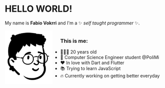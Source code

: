 # HELLO WORLD! 
My name is **Fabio Vokrri** and I'm a ✨ _self taught programmer_ ✨.


<div style="display: flex">
  <img src="https://github.com/fabio-vokrri/fabio-vokrri/blob/main/Avatar.png" width="150" align="left"/>
  <div>    
    <ul>
      <h3> This is me: </h3>
      <li>👨🏽‍💻 20 years old</li>
      <li>🤖 Computer Science Engineer student @PoliMi</li>
      <li>❤️ In love with Dart and Flutter</li>
      <li>📚 Trying to learn JavaScript</li>
      <li>🔥 Currently working on getting better everyday</li>
    </ul>
  </div>
</div>
